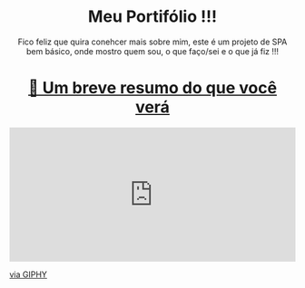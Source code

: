<h1 align="center"> Meu Portifólio !!! </h1>

<p align="center"> Fico feliz que quira conehcer mais sobre mim, este é um projeto de SPA bem básico, 
onde mostro quem sou, o que faço/sei e o que já fiz !!! </p>

<h1 align="center">
    <a href="https://bolodissenoura.github.io/daniellimae/">🔗 Um breve resumo do que você verá</a>
</h1>
<div style="width:100%;height:0;padding-bottom:47%;position:relative;"><iframe src="https://giphy.com/embed/J3rQH9z5X0QhQGG5kY" width="100%" height="100%" style="position:absolute" frameBorder="0" class="giphy-embed" allowFullScreen></iframe></div><p><a href="https://giphy.com/gifs/portigolio-J3rQH9z5X0QhQGG5kY">via GIPHY</a></p>
